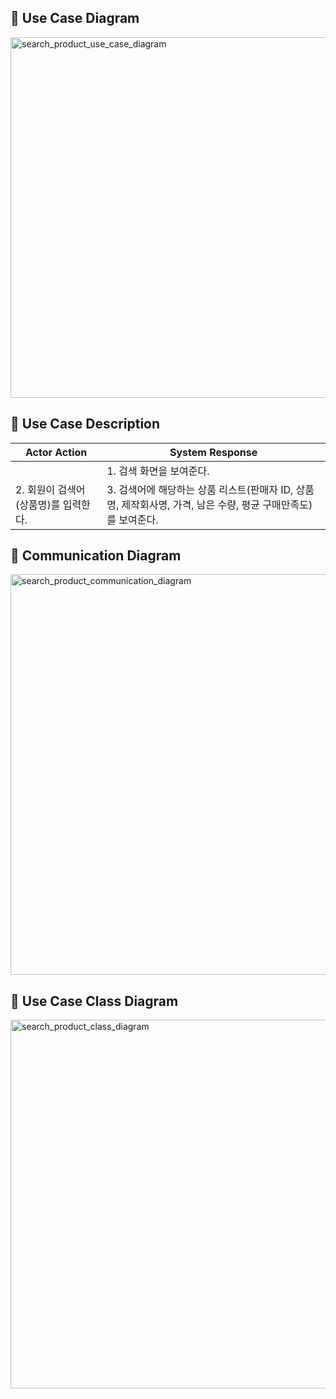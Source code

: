 ## 📌 Use Case Diagram

<img width="577" alt="search_product_use_case_diagram" src="https://user-images.githubusercontent.com/62105312/168429528-93297ac8-aaf3-42c0-a818-276dc8ee429e.png">

## 📌 Use Case Description

| Actor Action                         | System Response                                                                                               |
| ------------------------------------ | ------------------------------------------------------------------------------------------------------------- |
|                                      | 1. 검색 화면을 보여준다.                                                                                      |
| 2. 회원이 검색어(상품명)를 입력한다. | 3. 검색어에 해당하는 상품 리스트(판매자 ID, 상품명, 제작회사명, 가격, 남은 수량, 평균 구매만족도)를 보여준다. |

## 📌 Communication Diagram

<img width="641" alt="search_product_communication_diagram" src="">

## 📌 Use Case Class Diagram

<img width="590" alt="search_product_class_diagram" src="">
